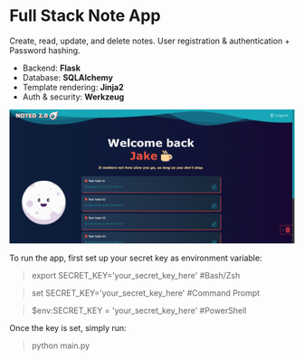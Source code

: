 # Full Stack Note App

Create, read, update, and delete notes. 
User registration & authentication + Password hashing.

- Backend: **Flask**
- Database: **SQLAlchemy**
- Template rendering: **Jinja2** 
- Auth & security: **Werkzeug**

![web demo](Website/Static/img/demo.png)


To run the app, first set up your secret key as environment variable: 
> export SECRET_KEY='your_secret_key_here' #Bash/Zsh

> set SECRET_KEY='your_secret_key_here' #Command Prompt

> $env:SECRET_KEY = 'your_secret_key_here' #PowerShell

Once the key is set, simply run: 
> python main.py